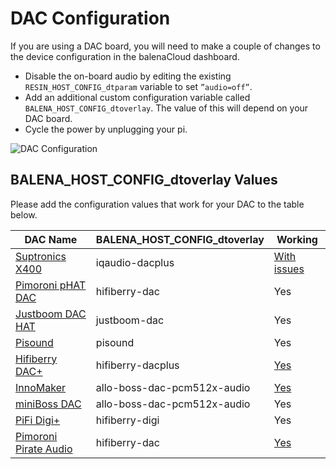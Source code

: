 # DAC Configuration

If you are using a DAC board, you will need to make a couple of changes to the device configuration in the balenaCloud dashboard.

* Disable the on-board audio by editing the existing `RESIN_HOST_CONFIG_dtparam` variable to set `”audio=off”`.
* Add an additional custom configuration variable called `BALENA_HOST_CONFIG_dtoverlay`. The value of this will depend on your DAC board.
* Cycle the power by unplugging your pi.

![DAC Configuration](images/dac-vars.png)

## BALENA_HOST_CONFIG_dtoverlay Values

Please add the configuration values that work for your DAC to the table below.


| DAC Name                    | BALENA_HOST_CONFIG_dtoverlay          | Working
|-----------------------------|---------------------------------------|----------
| [Suptronics X400][1]        | iqaudio-dacplus                       | [With issues][5]
| [Pimoroni pHAT DAC][2]      | hifiberry-dac                         | Yes
| [Justboom DAC HAT][3]       | justboom-dac                          | Yes
| [Pisound][4]                | pisound                               | Yes
| [Hifiberry DAC+][6]         | hifiberry-dacplus                     | [Yes][7]
| [InnoMaker][8]              | allo-boss-dac-pcm512x-audio           | [Yes][9]
| [miniBoss DAC][10]          | allo-boss-dac-pcm512x-audio           | Yes
| [PiFi Digi+][11]            | hifiberry-digi                        | Yes
| [Pimoroni Pirate Audio][12] | hifiberry-dac                         | [Yes][13]

[1]: http://www.suptronics.com/Xseries/x400.html
[2]: https://shop.pimoroni.com/products/phat-dac
[3]: https://uk.pi-supply.com/products/justboom-dac-hat
[4]: https://blokas.io/pisound/
[5]: https://forums.balena.io/t/regarding-dac-installation-on-balenasound-project/45568/27
[6]: https://www.hifiberry.com/products/dacplus/
[7]: https://forums.balena.io/t/no-sound-from-dac/61343/5
[8]: http://www.inno-maker.com/product/hifi-dac-hat/
[9]: https://github.com/balenalabs/balena-sound/pull/98
[10]: https://allo.com/sparky/miniboss-rpi-zero.html
[11]: http://www.kumantech.com/kuman-sc07-raspberry-pi-hifi-digi-digital-sound-card-i2s-spdif-optical-fiber-for-raspberry-pi-3-2-model-b-b-sc07_p0041.html
[12]: https://shop.pimoroni.com/collections/pirate-audio
[13]: https://github.com/pimoroni/pirate-audio
